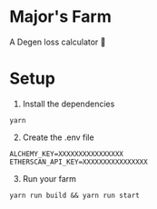 # Major's Farm
A Degen loss calculator 🌾

# Setup

1. Install the dependencies
```
yarn
```

2. Create the .env file
```
ALCHEMY_KEY=XXXXXXXXXXXXXXXX
ETHERSCAN_API_KEY=XXXXXXXXXXXXXXXX
```

3. Run your farm
```
yarn run build && yarn run start
```